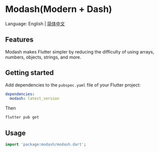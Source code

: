 
# Modash(Modern + Dash)
Language: English | [简体中文](https://github.com/Bonway/Modash/blob/master/README_CN.md)
## Features
Modash makes Flutter simpler by reducing the difficulty of using arrays, numbers, objects, strings, and more.

## Getting started
Add dependencies to the `pubspec.yaml` file of your Flutter project:
```yaml
dependencies:
  modash: latest_version
```
Then
```sh
flutter pub get
```

## Usage
```dart
import 'package:modash/modash.dart';
```
